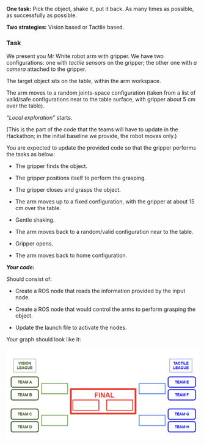 
**One task:** Pick the object, shake it, put it back. As many times as possible, as successfully as possible.

**Two strategies:** Vision based or Tactile based.

### **Task**

We present you Mr White robot arm with gripper. We have two configurations: one with _tactile sensors_ on the gripper; the other one with _a camera_ attached to the gripper. 

The target object sits on the table, within the arm workspace.

The arm moves to a random joints-space configuration (taken from a list of valid/safe configurations near to the table surface, with gripper about 5 cm over the table).

_“Local exploration”_ starts. 

(This is the part of the code that the teams will have to update in the Hackathon; in the initial baseline we provide, the robot moves only.)

You are expected to update the provided code so that the gripper performs the tasks as below:

- The gripper finds the object.

- The gripper positions itself to perform the grasping. 

- The gripper closes and grasps the object. 

- The arm moves up to a fixed configuration, with the gripper at about 15 cm over the table.

- Gentle shaking.

- The arm moves back to a random/valid configuration near to the table.

- Gripper opens.

- The arm moves back to home configuration.

***Your code:***

Should consist of:

- Create a ROS node that reads the information provided by the input node.

- Create a ROS node that would control the arms to perform grasping the object. 

- Update the launch file to activate the nodes. 

Your graph should look like it: 

[![Teams](teamsb.png)]() 


